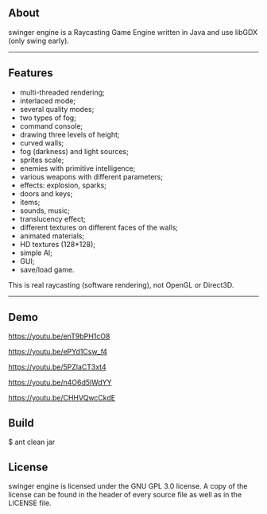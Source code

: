 About
-----
swinger engine is a Raycasting Game Engine written in Java and use libGDX (only swing early).

-----
Features
-----
- multi-threaded rendering;
- interlaced mode;
- several quality modes;
- two types of fog;
- command console;
- drawing three levels of height;
- curved walls;
- fog (darkness) and light sources;
- sprites scale;
- enemies with primitive intelligence;
- various weapons with different parameters;
- effects: explosion, sparks;
- doors and keys;
- items;
- sounds, music;
- translucency effect;
- different textures on different faces of the walls;
- animated materials;
- HD textures (128*128);
- simple AI;
- GUI;
- save/load game.

This is real raycasting (software rendering), not OpenGL or Direct3D.

-----

Demo
-----
https://youtu.be/enT9bPH1cO8

https://youtu.be/ePYd1Csw_f4

https://youtu.be/5PZlaCT3xt4

https://youtu.be/n4O6d5lWdYY

https://youtu.be/CHHVQwcCkdE

Build
-----
$ ant clean jar

License
-------
swinger engine is licensed under the GNU GPL 3.0 license.  A copy of the license can
be found in the header of every source file as well as in the LICENSE file.
